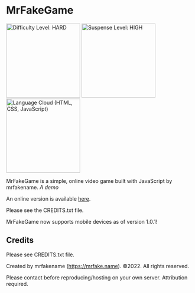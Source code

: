 # MrFakeGame
<img src="https://user-images.githubusercontent.com/76186054/158901845-df5f988a-0d32-48d4-aae1-e396a7cf532d.png" alt="Difficulty Level: HARD" width="200"><span width="100px"> </span><img src="https://user-images.githubusercontent.com/76186054/158902164-74ec6f12-eb53-498a-9460-8c7c15655eb8.png" alt="Suspense Level: HIGH" width="200"><span width="100px"> </span><img src="https://user-images.githubusercontent.com/76186054/158902579-02ba35ab-2d25-47d0-917f-7b0f2c374f4f.png" alt="Language Cloud (HTML, CSS, JavaScript)" width="200">

MrFakeGame is a simple, online video game built with JavaScript by mrfakename.
_A demo_

An online version is available [here](https://mrfake.name/mrfakegame/).

Please see the CREDITS.txt file.

MrFakeGame now supports mobile devices as of version 1.0.1!

## Credits
Please see CREDITS.txt file.

Created by mrfakename (https://mrfake.name). &copy;2022. All rights reserved.

Please contact before reproducing/hosting on your own server. Attribution required.
